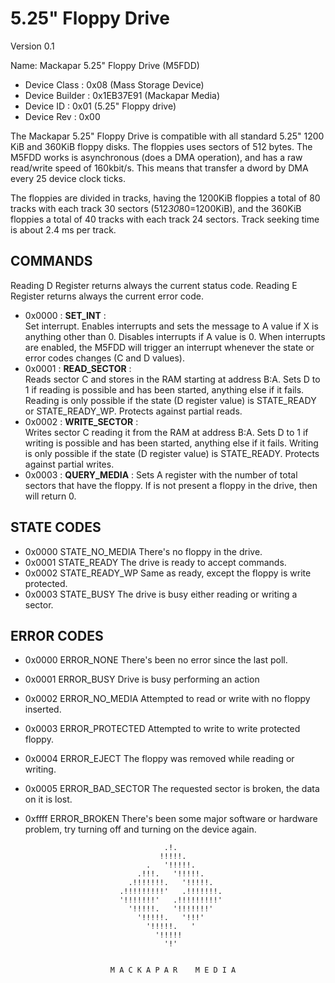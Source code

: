 5.25" Floppy Drive
==================
Version 0.1

Name: Mackapar 5.25" Floppy Drive (M5FDD) 

 - Device Class    : 0x08 (Mass Storage Device)
 - Device Builder  : 0x1EB37E91 (Mackapar Media)
 - Device ID       : 0x01 (5.25" Floppy drive) 
 - Device Rev      : 0x00  

The Mackapar 5.25" Floppy Drive is compatible with all standard 5.25" 1200 KiB 
and 360KiB floppy disks. The floppies uses sectors of 512 bytes.
The M5FDD works is asynchronous (does a DMA operation), and has a raw read/write
speed of 160kbit/s. This means that transfer a dword by DMA every 25 device 
clock ticks. 

The floppies are divided in tracks, having the 1200KiB floppies a total of 
80 tracks with each track 30 sectors (512*30*80=1200KiB), and the 360KiB 
floppies a total of 40 tracks with each track 24 sectors.
Track seeking time is about 2.4 ms per track.

COMMANDS
--------
   
Reading D Register returns always the current status code.
Reading E Register returns always the current error code.

 - 0x0000 : **SET_INT** :  
	 Set interrupt. Enables interrupts and sets the message to A value if X is 
	 anything other than 0. Disables interrupts if A value is 0. When interrupts 
	 are enabled, the M5FDD will trigger an interrupt whenever the state or error
	 codes changes (C and D values).
 - 0x0001 : **READ_SECTOR** :  
   Reads sector C and stores in the RAM starting at address B:A.
   Sets D to 1 if reading is possible and has been started, anything else if it
   fails. Reading is only possible if the state (D register value) is 
	 STATE_READY or STATE_READY_WP.
   Protects against partial reads.
 - 0x0002 : **WRITE_SECTOR** :  
   Writes sector C reading it from the RAM at address B:A.
   Sets D to 1 if writing is possible and has been started, anything else if it
   fails. Writing is only possible if the state (D register value) is 
	 STATE_READY.
   Protects against partial writes.
 - 0x0003 : **QUERY_MEDIA** :
   Sets A register with the number of total sectors that have the floppy. If 
	 is not present a floppy in the drive, then will return 0.

STATE CODES
-----------
  
 - 0x0000 STATE_NO_MEDIA   There's no floppy in the drive.
 - 0x0001 STATE_READY      The drive is ready to accept commands.
 - 0x0002 STATE_READY_WP   Same as ready, except the floppy is write protected.
 - 0x0003 STATE_BUSY       The drive is busy either reading or writing a sector.

ERROR CODES
-----------
    
 - 0x0000 ERROR_NONE       There's been no error since the last poll.
 - 0x0001 ERROR_BUSY       Drive is busy performing an action
 - 0x0002 ERROR_NO_MEDIA   Attempted to read or write with no floppy inserted.
 - 0x0003 ERROR_PROTECTED  Attempted to write to write protected floppy.
 - 0x0004 ERROR_EJECT      The floppy was removed while reading or writing.
 - 0x0005 ERROR_BAD_SECTOR The requested sector is broken, the data on it is lost.
 - 0xffff ERROR_BROKEN     There's been some major software or hardware problem,
                           try turning off and turning on the device again.




                                      .!.
                                     !!!!!. 
                                  .   '!!!!!. 
                                .!!!.   '!!!!!.
                              .!!!!!!!.   '!!!!!.
                            .!!!!!!!!!'   .!!!!!!!.
                            '!!!!!!!'   .!!!!!!!!!'
                              '!!!!!.   '!!!!!!!' 
                                '!!!!!.   '!!!'
                                  '!!!!!.   '
                                    '!!!!! 
                                      '!'   


                          M A C K A P A R    M E D I A   


